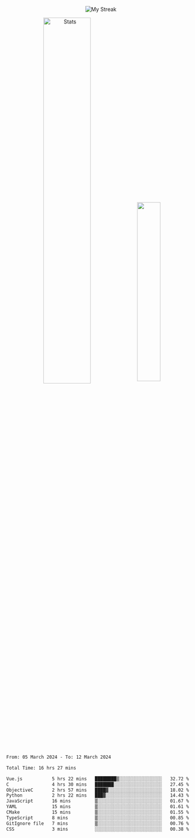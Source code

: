 <p align="center">
<picture>
  <source media="(prefers-color-scheme: dark)" srcset="http://github-readme-streak-stats.herokuapp.com?user=semolik&theme=dark&hide_border=true&background=DD272700">
  <img alt="My Streak" src="http://github-readme-streak-stats.herokuapp.com?user=semolik&hide_border=true">
</picture>
</p>
<div align="center">
  <picture>
    <source media="(prefers-color-scheme: dark)" srcset="https://github-readme-stats.vercel.app/api?username=semolik&show_icons=true&bg_color=DD272700&hide_border=true&theme=dark">
        <img alt="Stats" src="https://github-readme-stats.vercel.app/api?username=semolik&show_icons=true&bg_color=DD272700&hide_border=true" width="50%" >
  </picture>
  <sup>
  <picture>
  <source media="(prefers-color-scheme: dark)" srcset="https://github-readme-stats.vercel.app/api/top-langs/?username=semolik&layout=compact&hide_border=true&bg_color=DD272700&theme=dark">
  <img src="https://github-readme-stats.vercel.app/api/top-langs/?username=semolik&layout=compact&hide_border=true" width="35%" />
  </picture>
  </sup>
</div>
<!--START_SECTION:waka-->

```txt
From: 05 March 2024 - To: 12 March 2024

Total Time: 16 hrs 27 mins

Vue.js           5 hrs 22 mins   ████████▒░░░░░░░░░░░░░░░░   32.72 %
C                4 hrs 30 mins   ███████░░░░░░░░░░░░░░░░░░   27.45 %
ObjectiveC       2 hrs 57 mins   ████▓░░░░░░░░░░░░░░░░░░░░   18.02 %
Python           2 hrs 22 mins   ███▓░░░░░░░░░░░░░░░░░░░░░   14.43 %
JavaScript       16 mins         ▒░░░░░░░░░░░░░░░░░░░░░░░░   01.67 %
YAML             15 mins         ▒░░░░░░░░░░░░░░░░░░░░░░░░   01.61 %
CMake            15 mins         ▒░░░░░░░░░░░░░░░░░░░░░░░░   01.55 %
TypeScript       8 mins          ▒░░░░░░░░░░░░░░░░░░░░░░░░   00.85 %
GitIgnore file   7 mins          ▒░░░░░░░░░░░░░░░░░░░░░░░░   00.76 %
CSS              3 mins          ░░░░░░░░░░░░░░░░░░░░░░░░░   00.38 %
```

<!--END_SECTION:waka-->

